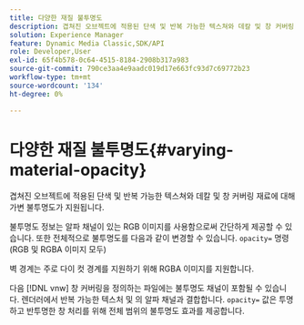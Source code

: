 ```yaml
---
title: 다양한 재질 불투명도
description: 겹쳐진 오브젝트에 적용된 단색 및 반복 가능한 텍스쳐와 데칼 및 창 커버링 재료에 대해 가변 불투명도가 지원됩니다.
solution: Experience Manager
feature: Dynamic Media Classic,SDK/API
role: Developer,User
exl-id: 65f4b578-0c64-4515-8184-2908b317a983
source-git-commit: 790ce3aa4e9aadc019d17e663fc93d7c69772b23
workflow-type: tm+mt
source-wordcount: '134'
ht-degree: 0%

---
```


# 다양한 재질 불투명도{#varying-material-opacity}

겹쳐진 오브젝트에 적용된 단색 및 반복 가능한 텍스쳐와 데칼 및 창 커버링 재료에 대해 가변 불투명도가 지원됩니다.

불투명도 정보는 알파 채널이 있는 RGB 이미지를 사용함으로써 간단하게 제공할 수 있습니다. 또한 전체적으로 불투명도를 다음과 같이 변경할 수 있습니다. `opacity=` 명령(RGB 및 RGBA 이미지 모두)

벽 경계는 주로 다이 컷 경계를 지원하기 위해 RGBA 이미지를 지원합니다.

다음 [!DNL vnw] 창 커버링을 정의하는 파일에는 불투명도 채널이 포함될 수 있습니다. 렌더러에서 반복 가능한 텍스처 및 의 알파 채널과 결합합니다. `opacity=` 값은 투명하고 반투명한 창 처리를 위해 전체 범위의 불투명도 효과를 제공합니다.
